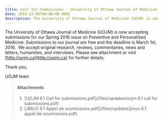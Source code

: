 ```yaml
---
title: Call for Submissions - University of Ottawa Journal of Medicine
date: 2015-12-09T00:00:00.000Z
description: The University of Ottawa Journal of Medicine (UOJM) is now accepting submissions for our Spring 2016 issue on Preventive and Personalized Medicine.
---
```



The University of Ottawa Journal of Medicine (UOJM) is now accepting submissions for our Spring 2016 issue on Preventive and Personalized Medicine. Submissions to our journal are free and the deadline is March 1st, 2016. &nbsp;We accept original research, reviews, commentaries, news and letters, humanities, and interviews. Please see attachment or visit [http://uojm.ca](http://uojm.ca) for further details.

Thank you,

UOJM team

> #### **Attachments**
> 1. [UOJM 6.1 Call for submissions.pdf](/files/updates/uojm 6.1 call for submissions.pdf)
> 2. [JMUO 6.1 Appel de soumissions.pdf](/files/updates/jmuo 6.1 appel de soumissions.pdf)&nbsp;